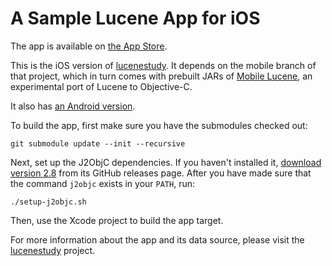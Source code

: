 A Sample Lucene App for iOS
===========================

The app is available on [the App Store](https://itunes.apple.com/us/app/film-review-search-lucene/id1039258169?mt=8).

This is the iOS version of [lucenestudy](https://github.com/lukhnos/lucenestudy/tree/mobile).
It depends on the mobile branch of that project, which in turn comes with
prebuilt JARs of [Mobile Lucene](https://github.com/lukhnos/mobilelucene),
an experimental port of Lucene to Objective-C.

It also has [an Android version](https://github.com/lukhnos/LuceneSearchDemo-Android).

To build the app, first make sure you have the submodules checked out:

    git submodule update --init --recursive

Next, set up the J2ObjC dependencies. If you haven't installed it,
[download version 2.8](https://github.com/google/j2objc/releases/tag/2.8) from
its GitHub releases page. After you have made sure that the command `j2objc`
exists in your `PATH`, run:

    ./setup-j2objc.sh

Then, use the Xcode project to build the app target.

For more information about the app and its data source, please visit the
[lucenestudy](https://github.com/lukhnos/lucenestudy/tree/mobile) project.
